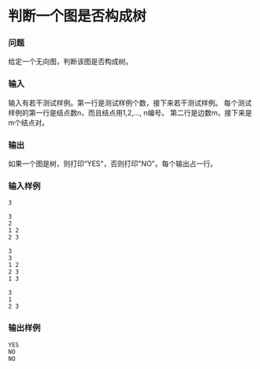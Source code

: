 # 判断一个图是否构成树

### 问题

给定一个无向图，判断该图是否构成树。

### 输入
输入有若干测试样例。第一行是测试样例个数，接下来若干测试样例。
每个测试样例的第一行是结点数n，而且结点用1,2,..., n编号。
第二行是边数m，接下来是 m个结点对。

### 输出

如果一个图是树，则打印“YES"，否则打印"NO"。每个输出占一行。

### 输入样例
```
3

3
2
1 2
2 3

3
3
1 2
2 3
1 3

3
1
2 3
```

### 输出样例

```
YES
NO
NO
```
